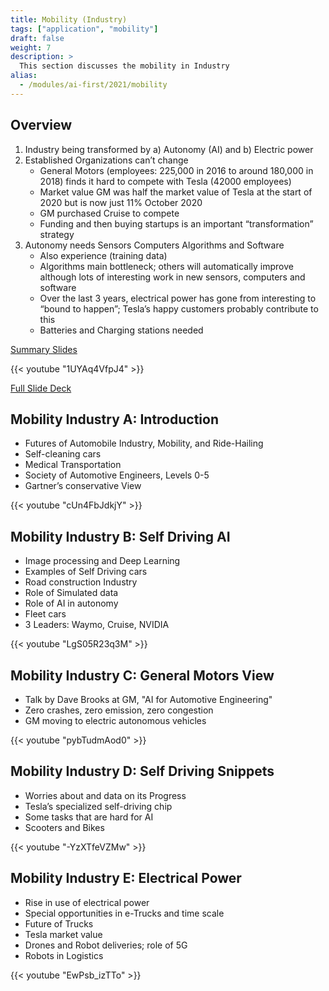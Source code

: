 ```yaml
---
title: Mobility (Industry)
tags: ["application", "mobility"]
draft: false
weight: 7
description: >
  This section discusses the mobility in Industry
alias:
  - /modules/ai-first/2021/mobility
---
```


## Overview

1. Industry being transformed by a)  Autonomy (AI) and b) Electric power
2. Established Organizations can’t change
    - General Motors (employees: 225,000 in 2016 to around 180,000 in 2018) finds it hard to compete with Tesla (42000 employees)
    - Market value GM was half the market value of Tesla at the start of 2020 but is now just 11% October 2020
    - GM purchased Cruise to compete
    - Funding and then buying startups is an important “transformation” strategy
3. Autonomy needs Sensors Computers Algorithms and Software
    - Also experience (training data)
    - Algorithms main bottleneck; others will automatically improve although lots of interesting work in new sensors, computers and software
    - Over the last 3 years, electrical power has gone from interesting to “bound to happen”; Tesla’s happy customers probably contribute to this
    - Batteries and Charging stations needed

[Summary Slides](https://drive.google.com/file/d/1_N3JwUz4Hj7YE_rmYPZRYdJUTbs7eDdw/view?usp=sharing)

{{< youtube "1UYAq4VfpJ4" >}}

[Full Slide Deck](https://docs.google.com/presentation/d/19yAgjNjsoSzPxEqn1Ghr9tG51EfGocuc6_JjOi_0Ijk/edit?usp=sharing)

## Mobility Industry A: Introduction

  - Futures of Automobile Industry, Mobility, and Ride-Hailing
  - Self-cleaning cars
  - Medical Transportation
  - Society of Automotive Engineers, Levels 0-5
  - Gartner’s conservative View

{{< youtube "cUn4FbJdkjY" >}}

## Mobility Industry B: Self Driving AI

  - Image processing and Deep Learning
  - Examples of Self Driving cars
  - Road construction Industry
  - Role of Simulated data
  - Role of AI in autonomy
  - Fleet cars
  - 3 Leaders: Waymo, Cruise, NVIDIA
  
{{< youtube "LgS05R23q3M" >}}

## Mobility Industry C: General Motors View

  - Talk by Dave Brooks at GM, "AI for Automotive Engineering" 
  - Zero crashes, zero emission, zero congestion
  - GM moving to electric autonomous vehicles

{{< youtube "pybTudmAod0" >}}

## Mobility Industry D: Self Driving Snippets

  - Worries about and data on its Progress
  - Tesla’s specialized self-driving chip
  - Some tasks that are hard for AI
  - Scooters and Bikes

{{< youtube "-YzXTfeVZMw" >}}

## Mobility Industry E: Electrical Power

  - Rise in use of electrical power
  - Special opportunities in e-Trucks and time scale
  - Future of Trucks
  - Tesla market value
  - Drones and Robot deliveries; role of 5G
  - Robots in Logistics

{{< youtube "EwPsb_izTTo" >}}


